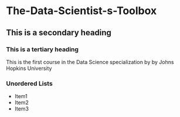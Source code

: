 # The-Data-Scientist-s-Toolbox
## This is a secondary heading
### This is a tertiary heading
This is the first course in the Data Science specialization by by Johns Hopkins University

### Unordered Lists
* Item1
* Item2
* Item3
